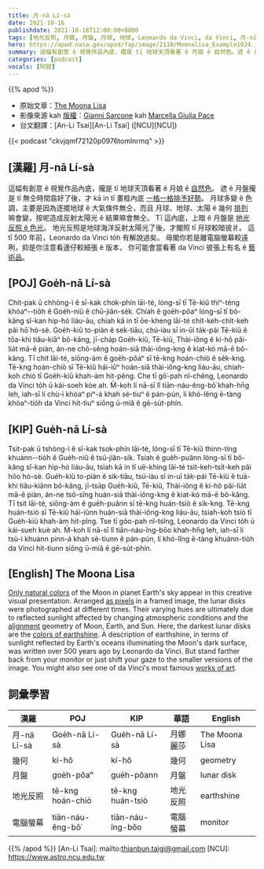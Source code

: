```yaml
---
title: 月-nā Lí-sà
date: 2021-10-16
publishdate: 2021-10-16T12:00:00+0800
tags: [地光反照, 月娘, 月盤, 月球, 地球, Leonardo da Vinci, da Vinci, 月-nā Lí-sà]
hero: https://apod.nasa.gov/apod/fap/image/2110/Moonalisa_Example1024.jpg
summary: 這幅有創意 ê 視覺作品內底，攏是 tī 地球天頂看著 ê 月娘 ê 自然色。遮 ê 月盤攏是 tī 無仝時間翕好了後，才 kā in tī 畫框內底一格一格排予好勢。
categories: [podcast]
vocals: [阿錕]
---
```


{{% apod %}}

- 原始文章：[The Moona Lisa](https://apod.nasa.gov/apod/ap211016.html)
- 影像來源 kah [版權][copyright]：[Gianni Sarcone](https://en.wikipedia.org/wiki/Gianni_A._Sarcone) kah [Marcella Giulia Pace](https://greenflash.photo/about-me/)
- 台文翻譯：[An-Li Tsai][An-Li Tsai] ([NCU][NCU])

{{< podcast "ckvjqmf72120p0976tomlnrmq" >}}

## [漢羅] 月-nā Lí-sà
這幅有創意 ê 視覺作品內底，攏是 tī 地球天頂看著 ê 月娘 ê [自然色][Only natural colors]。
遮 ê 月盤攏是 tī 無仝時間翕好了後，才 kā in tī 畫框內底 [一格一格排予好勢][as pixels]。
月球多變 ê 色調，主要是因為逐擺地球 ê 大氣條件無仝，而且 月球、地球、太陽 ê 幾何 [排列][alignment] 嘛會變，按呢造成反射太陽光 ê 結果嘛會無仝。
Tī 這內底，上暗 ê 月盤是 [地光反照 ê 色光][colors of earthshine t]。
地光反照是地球海洋反射太陽光了後，才閣照 tī 月球較暗彼爿。
這 tī 500 年前，Leonardo da Vinci to̍h 有解說過矣。
毋閣你若是離電腦螢幕較遠咧，抑是你注意看邊仔較細張 ê 版本，
你可能會當看著 da Vinci 彼張上有名 ê [藝術品][works of art]。

## [POJ] Goe̍h-nā Lí-sà
Chit-pak ū chhòng-ì ê sī-kak chok-phín lāi-té, lóng-sī tī Tē-kiû thiⁿ-téng khòaⁿ--tio̍h ê Goe̍h-niû ê chū-jiân-se̍k.
Chiah ê goe̍h-pôaⁿ lóng-sī tī bô-kâng sî-kan hip-hó liáu-āu, chiah kā in tī ōe-kheng lāi-té chi̍t-keh-chi̍t-keh pâi hō͘ hó-sè.
Goe̍h-kiû to-piàn ê sek-tiāu, chú-iàu sī in-ūi ta̍k-pái Tē-kiû ê tōa-khì tiâu-kiāⁿ bô-kâng, jī-cha̍p Goe̍h-kiû, Tē-kiû, Thài-iông ê kí-hô pâi-lia̍t mā-ē piàn, án-ne chō-sêng hoán-siā thài-iông-kng ê kiat-kó mā-ē bô-kâng.
Tī chit lāi-té, siōng-àm ê goe̍h-pôaⁿ sī tē-kng hoán-chiò ê se̍k-kng.
Tē-kng hoán-chiò sī Tē-kiû hái-iûⁿ hoán-siā thài-iông-kng liáu-āu, chiah-koh chiò tī Goe̍h-kiû khah-àm hit-pêng.
Che tī gō͘-pah nî-chêng, Leonardo da Vinci to̍h ū kái-soeh kòe ah.
M̄-koh lí nā-sī lî tiān-náu-êng-bō͘ khah-hn̄g leh, iah-sī lí chù-ì khòaⁿ piⁿ-á khah sè-tiuⁿ ê pán-pún,
lí khó-lêng ē-tàng khòaⁿ-tio̍h da Vinci hit-tiuⁿ siōng ū-miâ ê gē-su̍t-phín.

## [KIP] Gue̍h-nā Lí-sà
Tsit-pak ū tshòng-ì ê sī-kak tsok-phín lāi-té, lóng-sī tī Tē-kiû thinn-tíng khuànn--tio̍h ê Gue̍h-niû ê tsū-jiân-si̍k.
Tsiah ê gue̍h-puânn lóng-sī tī bô-kâng sî-kan hip-hó liáu-āu, tsiah kā in tī uē-khing lāi-té tsi̍t-keh-tsi̍t-keh pâi hōo hó-sè.
Gue̍h-kiû to-piàn ê sik-tiāu, tsú-iàu sī in-uī ta̍k-pái Tē-kiû ê tuā-khì tiâu-kiānn bô-kâng, jī-tsa̍p Gue̍h-kiû, Tē-kiû, Thài-iông ê kí-hô pâi-lia̍t mā-ē piàn, án-ne tsō-sîng huán-siā thài-iông-kng ê kiat-kó mā-ē bô-kâng.
Tī tsit lāi-té, siōng-àm ê gue̍h-puânn sī tē-kng huán-tsiò ê si̍k-kng.
Tē-kng huán-tsiò sī Tē-kiû hái-iûnn huán-siā thài-iông-kng liáu-āu, tsiah-koh tsiò tī Gue̍h-kiû khah-àm hit-pîng.
Tse tī gōo-pah nî-tsîng, Leonardo da Vinci to̍h ū kái-sueh kuè ah.
M̄-koh lí nā-sī lî tiān-náu-îng-bōo khah-hn̄g leh, iah-sī lí tsù-ì khuànn pinn-á khah sè-tiunn ê pán-pún,
lí khó-lîng ē-tàng khuànn-tio̍h da Vinci hit-tiunn siōng ū-miâ ê gē-su̍t-phín.

## [English] The Moona Lisa
[Only natural colors][Only natural colors] of the Moon in planet Earth's sky appear in this creative visual presentation.
Arranged [as pixels][as pixels] in a framed image, the lunar disks were photographed at different times.
Their varying hues are ultimately due to reflected sunlight affected by changing atmospheric conditions and the [alignment][alignment] geometry of Moon, Earth, and Sun.
Here, the darkest lunar disks are the [colors of earthshine][colors of earthshine e].
A description of earthshine, in terms of sunlight reflected by Earth's oceans illuminating the Moon's dark surface, was written over 500 years ago by Leonardo da Vinci.
But stand farther back from your monitor or just shift your gaze to the smaller versions of the image.
You might also see one of da Vinci's most famous [works of art][works of art].

## 詞彙學習

|漢羅|POJ|KIP|華語|English|
|-|-|-|-|-|
|月-nā Lí-sà|Goe̍h-nā Lí-sà|Gue̍h-nā Lí-sà|月娜麗莎|The Moona Lisa|
|幾何|kí-hô|kí-hô|幾何|geometry|
|月盤|goe̍h-pôaⁿ|gue̍h-pôann|月盤|lunar disk|
|地光反照|tē-kng hoán-chiò|tē-kng huán-tsiò|地光反照|earthshine|
|電腦螢幕|tiān-náu-êng-bō͘|tiān-náu-îng-bōo|電腦螢幕|monitor|

{{% /apod %}}
[An-Li Tsai]: mailto:thianbun.taigi@gmail.com
[NCU]: https://www.astro.ncu.edu.tw

[copyright]: https://apod.nasa.gov/apod/fap/lib/about_apod.html#srapply

[Only natural colors]:https://apod.nasa.gov/apod/ap201111.html
[as pixels]:https://en.wikipedia.org/wiki/Gianni_A._Sarcone#/media/File:Gianni_Sarcone,_2001,_Master_of_Number,_mixed_media_-_collage,_76_x_76_cm,_Museum_of_Illusions,_Kuala_Lumpur.jpg
[alignment]:https://svs.gsfc.nasa.gov/4874
[colors of earthshine e]:https://apod.nasa.gov/apod/ap210710.html
[colors of earthshine t]:https://apod.tw/daily/20210710/
[works of art]:https://artsandculture.google.com/asset/portrait-of-lisa-gherardini-wife-of-francesco-del-giocondo-known-as-monna-lisa-la-gioconda-or-mona-lisa-1503-1519-leonardo-di-ser-piero-da-vinci-dit-l%C3%A9onard-de-vinci-1452-1519-paris-mus%C3%A9e-du-louvre/uQGZ28lYUJ3OGw?hl=en
